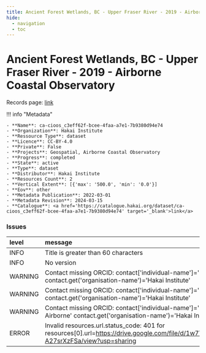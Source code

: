 ```yaml
---
title: Ancient Forest Wetlands, BC - Upper Fraser River - 2019 - Airborne Coastal Observatory
hide:
  - navigation
  - toc
---
```


# Ancient Forest Wetlands, BC - Upper Fraser River - 2019 - Airborne Coastal Observatory

Records page: <a href='https://catalogue.hakai.org/dataset/ca-cioos_c3eff62f-bcee-4faa-a7e1-7b9380d94e74' target='_blank'>link</a>

<div id='map'></div>

!!! info "Metadata"
    
    - **Name**: ca-cioos_c3eff62f-bcee-4faa-a7e1-7b9380d94e74 
    - **Organization**: Hakai Institute 
    - **Ressource Type**: dataset 
    - **Licence**: CC-BY-4.0 
    - **Private**: False 
    - **Projects**: Geospatial, Airborne Coastal Observatory 
    - **Progress**: completed 
    - **State**: active 
    - **Type**: dataset 
    - **Distributor**: Hakai Institute 
    - **Resources Count**: 2 
    - **Vertical Extent**: [{'max': '500.0', 'min': '0.0'}] 
    - **Eov**: other 
    - **Metadata Publication**: 2022-03-01 
    - **Metadata Revision**: 2024-03-15 
    - **Catalogue**: <a href='https://catalogue.hakai.org/dataset/ca-cioos_c3eff62f-bcee-4faa-a7e1-7b9380d94e74' target='_blank'>link</a> 

### Issues

| level   | message                                                                                                                                        |
|:--------|:-----------------------------------------------------------------------------------------------------------------------------------------------|
| INFO    | Title is greater than 60 characters                                                                                                            |
| INFO    | No version                                                                                                                                     |
| WARNING | Contact missing ORCID: contact['individual-name']='Geospatial Team' contact.get('organisation-name')='Hakai Institute'                         |
| WARNING | Contact missing ORCID: contact['individual-name']='Geospatial Team' contact.get('organisation-name')='Hakai Institute'                         |
| WARNING | Contact missing ORCID: contact['individual-name']='Coastal Observatory, Airborne' contact.get('organisation-name')='Hakai Institute'           |
| ERROR   | Invalid resources.url.status_code: 401 for resources[0].url=https://drive.google.com/file/d/1w7TLX1RIP6F6S_inRKU3x-A27srXzFSa/view?usp=sharing |

<script>
   document.addEventListener("DOMContentLoaded", function() {
    var map = L.map('map').setView([51.505, -125.09], 5);
    L.tileLayer('https://tile.openstreetmap.org/{z}/{x}/{y}.png', {
        maxZoom: 19,
        attribution: '&copy; <a href="http://www.openstreetmap.org/copyright">OpenStreetMap</a>'
    }).addTo(map);
    var geojsonFeature = {
        "type": "Feature",
        "properties": {
            "name" : "Ancient Forest Wetlands, BC - Upper Fraser River - 2019 - Airborne Coastal Observatory"
        },
        "geometry": {'type': 'Polygon', 'coordinates': [[[-121.3, 53.79], [-121.2, 53.79], [-121.2, 53.84], [-121.3, 53.84], [-121.3, 53.79]]]}
    }
    L.geoJSON(geojsonFeature).addTo(map);
   })
</script>